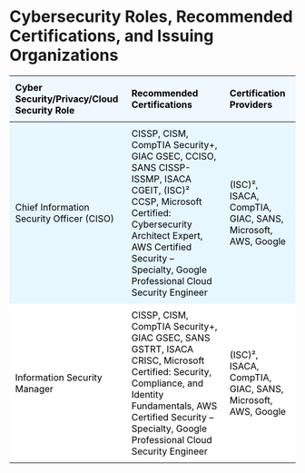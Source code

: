 # Cybersecurity Roles, Recommended Certifications, and Issuing Organizations

<table>
  <thead>
    <tr>
      <th style="background-color: #f0f8ff; color: #000; padding: 10px; text-align: left;">Cyber Security/Privacy/Cloud Security Role</th>
      <th style="background-color: #f0f8ff; color: #000; padding: 10px; text-align: left;">Recommended Certifications</th>
      <th style="background-color: #f0f8ff; color: #000; padding: 10px; text-align: left;">Certification Providers</th>
    </tr>
  </thead>
  <tbody>
    <tr>
      <td style="background-color: #e6f7ff; color: #000; padding: 10px;">Chief Information Security Officer (CISO)</td>
      <td style="background-color: #e6f7ff; color: #000; padding: 10px;">CISSP, CISM, CompTIA Security+, GIAC GSEC, CCISO, SANS CISSP-ISSMP, ISACA CGEIT, (ISC)² CCSP, Microsoft Certified: Cybersecurity Architect Expert, AWS Certified Security – Specialty, Google Professional Cloud Security Engineer</td>
      <td style="background-color: #e6f7ff; color: #000; padding: 10px;">(ISC)², ISACA, CompTIA, GIAC, SANS, Microsoft, AWS, Google</td>
    </tr>
    <tr>
      <td style="background-color: #ffffff; color: #000; padding: 10px;">Information Security Manager</td>
      <td style="background-color: #ffffff; color: #000; padding: 10px;">CISSP, CISM, CompTIA Security+, GIAC GSEC, SANS GSTRT, ISACA CRISC, Microsoft Certified: Security, Compliance, and Identity Fundamentals, AWS Certified Security – Specialty, Google Professional Cloud Security Engineer</td>
      <td style="background-color: #ffffff; color: #000; padding: 10px;">(ISC)², ISACA, CompTIA, GIAC, SANS, Microsoft, AWS, Google</td>
    </tr>
    <!-- Add more rows as needed -->
  </tbody>
</table>
